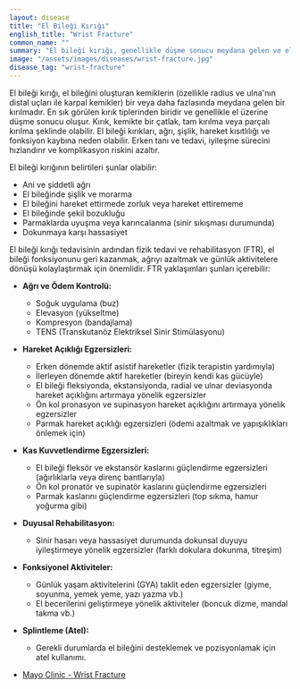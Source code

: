 ```yaml
---
layout: disease
title: "El Bileği Kırığı"
english_title: "Wrist Fracture"
common_name: ""
summary: "El bileği kırığı, genellikle düşme sonucu meydana gelen ve el bileğini oluşturan kemiklerden bir veya birkaçının kırılması durumudur. En sık görülen kırık türlerinden biridir."
image: "/assets/images/diseases/wrist-fracture.jpg"
disease_tag: "wrist-fracture"
---
```





El bileği kırığı, el bileğini oluşturan kemiklerin (özellikle radius ve ulna'nın distal uçları ile karpal kemikler) bir veya daha fazlasında meydana gelen bir kırılmadır. En sık görülen kırık tiplerinden biridir ve genellikle el üzerine düşme sonucu oluşur. Kırık, kemikte bir çatlak, tam kırılma veya parçalı kırılma şeklinde olabilir. El bileği kırıkları, ağrı, şişlik, hareket kısıtlılığı ve fonksiyon kaybına neden olabilir. Erken tanı ve tedavi, iyileşme sürecini hızlandırır ve komplikasyon riskini azaltır.


El bileği kırığının belirtileri şunlar olabilir:

*   Ani ve şiddetli ağrı
*   El bileğinde şişlik ve morarma
*   El bileğini hareket ettirmede zorluk veya hareket ettirememe
*   El bileğinde şekil bozukluğu
*   Parmaklarda uyuşma veya karıncalanma (sinir sıkışması durumunda)
*   Dokunmaya karşı hassasiyet


El bileği kırığı tedavisinin ardından fizik tedavi ve rehabilitasyon (FTR), el bileği fonksiyonunu geri kazanmak, ağrıyı azaltmak ve günlük aktivitelere dönüşü kolaylaştırmak için önemlidir. FTR yaklaşımları şunları içerebilir:

*   **Ağrı ve Ödem Kontrolü:**
    *   Soğuk uygulama (buz)
    *   Elevasyon (yükseltme)
    *   Kompresyon (bandajlama)
    *   TENS (Transkutanöz Elektriksel Sinir Stimülasyonu)
*   **Hareket Açıklığı Egzersizleri:**
    *   Erken dönemde aktif asistif hareketler (fizik terapistin yardımıyla)
    *   İlerleyen dönemde aktif hareketler (bireyin kendi kas gücüyle)
    *   El bileği fleksiyonda, ekstansiyonda, radial ve ulnar deviasyonda hareket açıklığını artırmaya yönelik egzersizler
    *   Ön kol pronasyon ve supinasyon hareket açıklığını artırmaya yönelik egzersizler
    *   Parmak hareket açıklığı egzersizleri (ödemi azaltmak ve yapışıklıkları önlemek için)
*   **Kas Kuvvetlendirme Egzersizleri:**
    *   El bileği fleksör ve ekstansör kaslarını güçlendirme egzersizleri (ağırlıklarla veya direnç bantlarıyla)
    *   Ön kol pronatör ve supinatör kaslarını güçlendirme egzersizleri
    *   Parmak kaslarını güçlendirme egzersizleri (top sıkma, hamur yoğurma gibi)
*   **Duyusal Rehabilitasyon:**
    *   Sinir hasarı veya hassasiyet durumunda dokunsal duyuyu iyileştirmeye yönelik egzersizler (farklı dokulara dokunma, titreşim)
*   **Fonksiyonel Aktiviteler:**
    *   Günlük yaşam aktivitelerini (GYA) taklit eden egzersizler (giyme, soyunma, yemek yeme, yazı yazma vb.)
    *   El becerilerini geliştirmeye yönelik aktiviteler (boncuk dizme, mandal takma vb.)
*   **Splintleme (Atel):**
    *   Gerekli durumlarda el bileğini desteklemek ve pozisyonlamak için atel kullanımı.


*   [Mayo Clinic - Wrist Fracture](https://www.mayoclinic.org/diseases-conditions/wrist-fracture/symptoms-causes/syc-20352021)